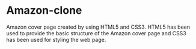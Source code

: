 # Amazon-clone
Amazon cover page  created by using HTML5 and CSS3.
HTML5 has been used to provide the basic structure of the Amazon cover page and CSS3 has been used for styling the web page.
